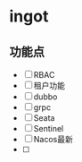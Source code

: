 # ingot

## 功能点
* [ ] RBAC
* [ ] 租户功能
* [ ] dubbo
* [ ] grpc
* [ ] Seata
* [ ] Sentinel
* [ ] Nacos最新
* [ ] 


